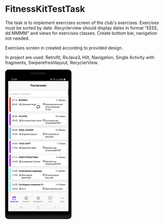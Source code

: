 # FitnessKitTestTask

The task is to implement exercises screen of the club's exercises. Exercises must be sorted by date.
Recyclerview should display dates in format "EEEE, dd MMMM" and views for exercises classes. Create bottom bar, navigation not needed.

Exercises screen in created according to provided design.

In project are used: Retrofit, RxJava3, Hilt, Navigation, Single Activity with fragments, Swiperefreshlayout, RecyclerView.

<img src="1.png" width="216" heigth="384">
